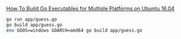 
[How To Build Go Executables for Multiple Platforms on Ubuntu 16.04](https://www.digitalocean.com/community/tutorials/how-to-build-go-executables-for-multiple-platforms-on-ubuntu-16-04)

```bash
go run app/guess.go
go build app/guess.go
env GOOS=windows GOARCH=amd64 go build app/guess.go
```
